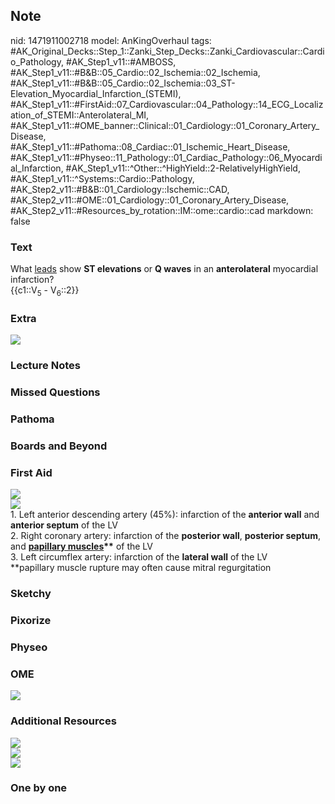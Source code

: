 ## Note
nid: 1471911002718
model: AnKingOverhaul
tags: #AK_Original_Decks::Step_1::Zanki_Step_Decks::Zanki_Cardiovascular::Cardio_Pathology, #AK_Step1_v11::#AMBOSS, #AK_Step1_v11::#B&B::05_Cardio::02_Ischemia::02_Ischemia, #AK_Step1_v11::#B&B::05_Cardio::02_Ischemia::03_ST-Elevation_Myocardial_Infarction_(STEMI), #AK_Step1_v11::#FirstAid::07_Cardiovascular::04_Pathology::14_ECG_Localization_of_STEMI::Anterolateral_MI, #AK_Step1_v11::#OME_banner::Clinical::01_Cardiology::01_Coronary_Artery_Disease, #AK_Step1_v11::#Pathoma::08_Cardiac::01_Ischemic_Heart_Disease, #AK_Step1_v11::#Physeo::11_Pathology::01_Cardiac_Pathology::06_Myocardial_Infarction, #AK_Step1_v11::^Other::^HighYield::2-RelativelyHighYield, #AK_Step1_v11::^Systems::Cardio::Pathology, #AK_Step2_v11::#B&B::01_Cardiology::Ischemic::CAD, #AK_Step2_v11::#OME::01_Cardiology::01_Coronary_Artery_Disease, #AK_Step2_v11::#Resources_by_rotation::IM::ome::cardio::cad
markdown: false

### Text
<div>
  <div>
    What <u>leads</u> show <b>ST elevations</b> or <b>Q waves</b>
    in an <b>anterolateral</b> myocardial infarction?
  </div>
  <div>
    {{c1::V<sub>5</sub> - V<sub>6</sub>::2}}
  </div>
</div>

### Extra
<img src="paste-193045895053612.jpg">

### Lecture Notes


### Missed Questions


### Pathoma


### Boards and Beyond


### First Aid
<img src="paste-193050190020908.jpg">
<div>
  <i><img src="paste-301085797384474.jpg"></i>
  <div>
    1. Left anterior descending artery (45%): infarction of the
    <b>anterior wall</b> and <b>anterior septum</b> of the LV
    <div>
      2. Right coronary artery: infarction of the <b>posterior
      wall</b>, <b>posterior septum</b>, and <b><u>papillary
      muscles</u>**</b> of the LV
    </div>
    <div>
      3. Left circumflex artery: infarction of the <b>lateral
      wall</b> of the LV
    </div>
    <div>
      **papillary muscle rupture may often cause mitral
      regurgitation
    </div>
  </div>
</div>

### Sketchy


### Pixorize


### Physeo


### OME
<div class="ome-widget">
  <a href=
  "https://onlinemeded.org/spa/cardiology/coronary-artery-disease/acquire?ref=anki">
  <img src="_OME_AnkiFlashcards_Lesson_5.png"></a>
</div>

### Additional Resources
<div>
  <i><img src="paste-299350630597980.jpg"></i>
</div>
<div>
  <div>
    <i><img src="paste-299466594714944.jpg"></i>
  </div>
</div><img src=
"paste-5495fb954f1d585d86302b5ee5ceaadf87f6b721.jpg">

### One by one

